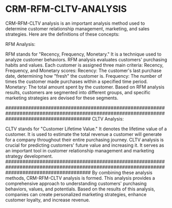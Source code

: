 # CRM-RFM-CLTV-ANALYSIS

CRM-RFM-CLTV analysis is an important analysis method used to determine customer relationship management, marketing, and sales strategies. Here are the definitions of these concepts:

RFM Analysis:

RFM stands for "Recency, Frequency, Monetary."
It is a technique used to analyze customer behaviors.
RFM analysis evaluates customers' purchasing habits and values.
Each customer is assigned three main criteria: Recency, Frequency, and Monetary scores:
Recency: The customer's last purchase date, determining how "fresh" the customer is.
Frequency: The number of times the customer made purchases within a specified time period.
Monetary: The total amount spent by the customer.
Based on RFM analysis results, customers are segmented into different groups, and specific marketing strategies are devised for these segments.

##############################################################################################################################################
CLTV Analysis:

CLTV stands for "Customer Lifetime Value."
It denotes the lifetime value of a customer.
It is used to estimate the total revenue a customer will generate for a company throughout their entire purchasing journey.
CLTV analysis is crucial for predicting customers' future value and increasing it.
It serves as an important tool in customer relationship management and marketing strategy development.
##############################################################################################################################################
By combining these analysis methods, CRM-RFM-CLTV analysis is formed. This analysis provides a comprehensive approach to understanding customers' purchasing behaviors, values, and potentials. Based on the results of this analysis, companies can create personalized marketing strategies, enhance customer loyalty, and increase revenue.
